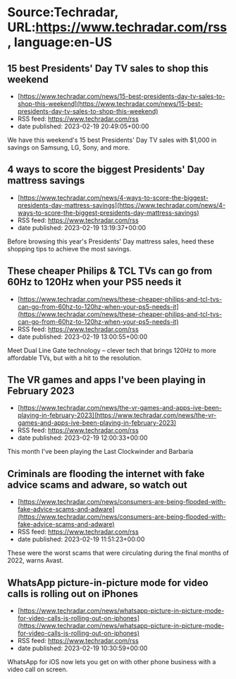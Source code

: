 # Source:Techradar, URL:https://www.techradar.com/rss, language:en-US

## 15 best Presidents' Day TV sales to shop this weekend
 - [https://www.techradar.com/news/15-best-presidents-day-tv-sales-to-shop-this-weekend](https://www.techradar.com/news/15-best-presidents-day-tv-sales-to-shop-this-weekend)
 - RSS feed: https://www.techradar.com/rss
 - date published: 2023-02-19 20:49:05+00:00

We have this weekend's 15 best Presidents' Day TV sales with $1,000 in savings on Samsung, LG, Sony, and more.

## 4 ways to score the biggest Presidents' Day mattress savings
 - [https://www.techradar.com/news/4-ways-to-score-the-biggest-presidents-day-mattress-savings](https://www.techradar.com/news/4-ways-to-score-the-biggest-presidents-day-mattress-savings)
 - RSS feed: https://www.techradar.com/rss
 - date published: 2023-02-19 13:19:37+00:00

Before browsing this year's Presidents' Day mattress sales, heed these shopping tips to achieve the most savings.

## These cheaper Philips & TCL TVs can go from 60Hz to 120Hz when your PS5 needs it
 - [https://www.techradar.com/news/these-cheaper-philips-and-tcl-tvs-can-go-from-60hz-to-120hz-when-your-ps5-needs-it](https://www.techradar.com/news/these-cheaper-philips-and-tcl-tvs-can-go-from-60hz-to-120hz-when-your-ps5-needs-it)
 - RSS feed: https://www.techradar.com/rss
 - date published: 2023-02-19 13:00:55+00:00

Meet Dual Line Gate technology – clever tech that brings 120Hz to more affordable TVs, but with a hit to the resolution.

## The VR games and apps I've been playing in February 2023
 - [https://www.techradar.com/news/the-vr-games-and-apps-ive-been-playing-in-february-2023](https://www.techradar.com/news/the-vr-games-and-apps-ive-been-playing-in-february-2023)
 - RSS feed: https://www.techradar.com/rss
 - date published: 2023-02-19 12:00:33+00:00

This month I've been playing the Last Clockwinder and Barbaria

## Criminals are flooding the internet with fake advice scams and adware, so watch out
 - [https://www.techradar.com/news/consumers-are-being-flooded-with-fake-advice-scams-and-adware](https://www.techradar.com/news/consumers-are-being-flooded-with-fake-advice-scams-and-adware)
 - RSS feed: https://www.techradar.com/rss
 - date published: 2023-02-19 11:51:23+00:00

These were the worst scams that were circulating during the final months of 2022, warns Avast.

## WhatsApp picture-in-picture mode for video calls is rolling out on iPhones
 - [https://www.techradar.com/news/whatsapp-picture-in-picture-mode-for-video-calls-is-rolling-out-on-iphones](https://www.techradar.com/news/whatsapp-picture-in-picture-mode-for-video-calls-is-rolling-out-on-iphones)
 - RSS feed: https://www.techradar.com/rss
 - date published: 2023-02-19 10:30:59+00:00

WhatsApp for iOS now lets you get on with other phone business with a video call on screen.


